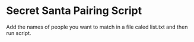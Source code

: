 # Secret Santa Pairing Script

Add the names of people you want to match in a file caled list.txt and then run script.
